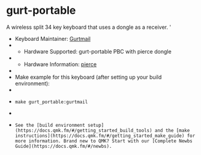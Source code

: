 # gurt-portable

A wireless split 34 key keyboard that uses a dongle as a receiver.
'
* Keyboard Maintainer: [Gurtmail](https://github.com/CarlFabian/)
* * Hardware Supported: gurt-portable PBC with pierce dongle
* * Hardware Information: [pierce](https://github.com/CarlFabian/gurt-portable)
*
* Make example for this keyboard (after setting up your build environment):
*
*     make gurt_portable:gurtmail
*
*     See the [build environment setup](https://docs.qmk.fm/#/getting_started_build_tools) and the [make instructions](https://docs.qmk.fm/#/getting_started_make_guide) for more information. Brand new to QMK? Start with our [Complete Newbs Guide](https://docs.qmk.fm/#/newbs).
